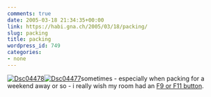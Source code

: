 ```yaml
---
comments: true
date: 2005-03-18 21:34:35+00:00
link: https://habi.gna.ch/2005/03/18/packing/
slug: packing
title: packing
wordpress_id: 749
categories:
- none
---
```



[![Dsc04478](https://habi.gna.ch/blog/images/DSC04478-tm.jpg)](https://habi.gna.ch/blog/images/DSC04478.jpg)[![Dsc04477](https://habi.gna.ch/blog/images/DSC04477-tm.jpg)](https://habi.gna.ch/blog/images/DSC04477.jpg)sometimes - especially when packing for a weekend away or so - i really wish my room had an [F9 or F11 button](https://apple.com/macosx/features/expose/).

